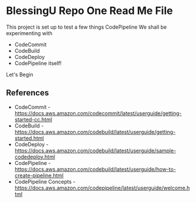 # BlessingU Repo One Read Me File
This project is set up to test a few things CodePipeline
We shall be experimenting with
- CodeCommit
- CodeBuild
- CodeDeploy
- CodePipeline itself!

Let's Begin

## References
* CodeCommit - https://docs.aws.amazon.com/codecommit/latest/userguide/getting-started-cc.html
* CodeBuild - https://docs.aws.amazon.com/codebuild/latest/userguide/getting-started.html
* CodeDeploy - https://docs.aws.amazon.com/codebuild/latest/userguide/sample-codedeploy.html
* CodePipeline - https://docs.aws.amazon.com/codebuild/latest/userguide/how-to-create-pipeline.html
* CodePipeline Concepts - https://docs.aws.amazon.com/codepipeline/latest/userguide/welcome.html